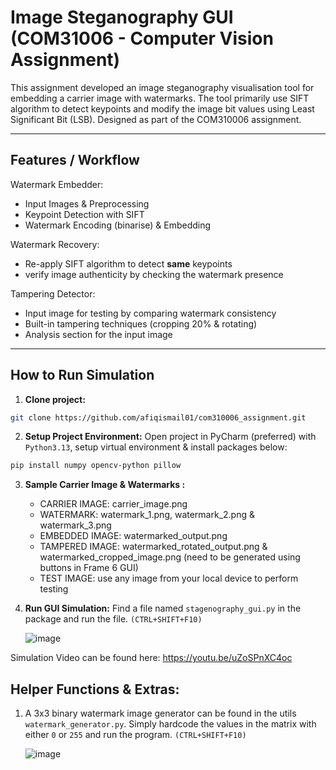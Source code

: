 # Image Steganography GUI (COM31006 - Computer Vision Assignment)

This assignment developed an image steganography visualisation tool for embedding a carrier image with watermarks. The tool primarily use SIFT algorithm to detect keypoints and modify the image bit values using Least Significant Bit (LSB). 
Designed as part of the COM310006 assignment.

---

## Features / Workflow

Watermark Embedder:
- Input Images & Preprocessing
- Keypoint Detection with SIFT
- Watermark Encoding (binarise) & Embedding

Watermark Recovery:
- Re-apply SIFT algorithm to detect **same** keypoints
- verify image authenticity by checking the watermark presence
  
Tampering Detector:
- Input image for testing by comparing watermark consistency
- Built-in tampering techniques (cropping 20% & rotating)
- Analysis section for the input image
---

## How to Run Simulation

1. **Clone project:**

```bash
git clone https://github.com/afiqismail01/com310006_assignment.git
```
2. **Setup Project Environment:**
Open project in PyCharm (preferred) with `Python3.13`, setup virtual environment & install packages below:

  ```bash
  pip install numpy opencv-python pillow
  ```

3. **Sample Carrier Image & Watermarks :**
    - CARRIER IMAGE: carrier_image.png
    - WATERMARK: watermark_1.png, watermark_2.png & watermark_3.png
    - EMBEDDED IMAGE: watermarked_output.png
    - TAMPERED IMAGE: watermarked_rotated_output.png & watermarked_cropped_image.png (need to be generated using buttons in Frame 6 GUI)
    - TEST IMAGE: use any image from your local device to perform testing
4. **Run GUI Simulation:**
Find a file named `stagenography_gui.py` in the package and run the file. `(CTRL+SHIFT+F10)`

    ![image](https://github.com/user-attachments/assets/19c6388c-43fe-48e2-9a8a-a286944af6df)

Simulation Video can be found here: https://youtu.be/uZoSPnXC4oc

## Helper Functions & Extras:

1. A 3x3 binary watermark image generator can be found in the utils  `watermark_generator.py`. Simply hardcode the values in the matrix with either `0` or `255`  and run the program. `(CTRL+SHIFT+F10)`
    
    ![image](https://github.com/user-attachments/assets/6bea3ac4-b11a-4553-a944-b3302aae350c)

